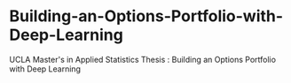 # Building-an-Options-Portfolio-with-Deep-Learning
UCLA Master's in Applied Statistics Thesis : Building an Options Portfolio with Deep Learning
